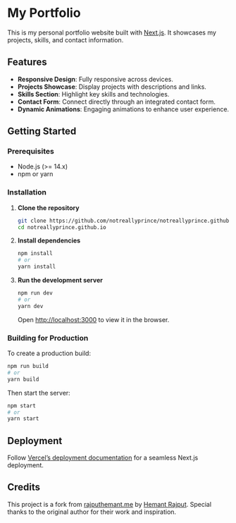 # My Portfolio

This is my personal portfolio website built with [Next.js](https://nextjs.org/). It showcases my projects, skills, and contact information.

## Features

- **Responsive Design**: Fully responsive across devices.
- **Projects Showcase**: Display projects with descriptions and links.
- **Skills Section**: Highlight key skills and technologies.
- **Contact Form**: Connect directly through an integrated contact form.
- **Dynamic Animations**: Engaging animations to enhance user experience.

## Getting Started

### Prerequisites

- Node.js (>= 14.x)
- npm or yarn

### Installation

1. **Clone the repository**

   ```bash
   git clone https://github.com/notreallyprince/notreallyprince.github.io
   cd notreallyprince.github.io
   ```

2. **Install dependencies**

   ```bash
   npm install
   # or
   yarn install
   ```

3. **Run the development server**

   ```bash
   npm run dev
   # or
   yarn dev
   ```

   Open [http://localhost:3000](http://localhost:3000) to view it in the browser.

### Building for Production

To create a production build:

```bash
npm run build
# or
yarn build
```

Then start the server:

```bash
npm start
# or
yarn start
```

## Deployment

Follow [Vercel’s deployment documentation](https://vercel.com/docs) for a seamless Next.js deployment.

## Credits

This project is a fork from [rajputhemant.me](https://github.com/rajput-hemant/rajputhemant.me) by [Hemant Rajput](https://github.com/rajput-hemant). Special thanks to the original author for their work and inspiration.
